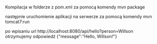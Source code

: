Kompilacja w folderze z pom.xml za pomocą komendy
mvn package

następnie uruchomienie aplikacji na serwerze za pomocą komendy
mvn tomcat7:run

po wpisaniu url http://localhost:8080/api/hello?person=Willson
otrzymujemy odpowiedź
{"message":"Hello, Willson!"}
